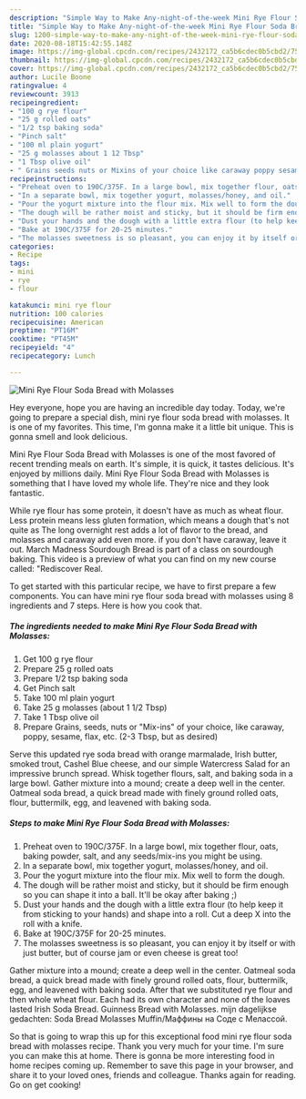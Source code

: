 ```yaml
---
description: "Simple Way to Make Any-night-of-the-week Mini Rye Flour Soda Bread with Molasses"
title: "Simple Way to Make Any-night-of-the-week Mini Rye Flour Soda Bread with Molasses"
slug: 1200-simple-way-to-make-any-night-of-the-week-mini-rye-flour-soda-bread-with-molasses
date: 2020-08-18T15:42:55.148Z
image: https://img-global.cpcdn.com/recipes/2432172_ca5b6cdec0b5cbd2/751x532cq70/mini-rye-flour-soda-bread-with-molasses-recipe-main-photo.jpg
thumbnail: https://img-global.cpcdn.com/recipes/2432172_ca5b6cdec0b5cbd2/751x532cq70/mini-rye-flour-soda-bread-with-molasses-recipe-main-photo.jpg
cover: https://img-global.cpcdn.com/recipes/2432172_ca5b6cdec0b5cbd2/751x532cq70/mini-rye-flour-soda-bread-with-molasses-recipe-main-photo.jpg
author: Lucile Boone
ratingvalue: 4
reviewcount: 3913
recipeingredient:
- "100 g rye flour"
- "25 g rolled oats"
- "1/2 tsp baking soda"
- "Pinch salt"
- "100 ml plain yogurt"
- "25 g molasses about 1 12 Tbsp"
- "1 Tbsp olive oil"
- " Grains seeds nuts or Mixins of your choice like caraway poppy sesame flax etc 23 Tbsp but as desired"
recipeinstructions:
- "Preheat oven to 190C/375F. In a large bowl, mix together flour, oats, baking powder, salt, and any seeds/mix-ins you might be using."
- "In a separate bowl, mix together yogurt, molasses/honey, and oil."
- "Pour the yogurt mixture into the flour mix. Mix well to form the dough."
- "The dough will be rather moist and sticky, but it should be firm enough so you can shape it into a ball. It&#39;ll be okay after baking ;)"
- "Dust your hands and the dough with a little extra flour (to help keep it from sticking to your hands) and shape into a roll. Cut a deep X into the roll with a knife."
- "Bake at 190C/375F for 20-25 minutes."
- "The molasses sweetness is so pleasant, you can enjoy it by itself or with just butter, but of course jam or even cheese is great too!"
categories:
- Recipe
tags:
- mini
- rye
- flour

katakunci: mini rye flour 
nutrition: 100 calories
recipecuisine: American
preptime: "PT16M"
cooktime: "PT45M"
recipeyield: "4"
recipecategory: Lunch

---
```



![Mini Rye Flour Soda Bread with Molasses](https://img-global.cpcdn.com/recipes/2432172_ca5b6cdec0b5cbd2/751x532cq70/mini-rye-flour-soda-bread-with-molasses-recipe-main-photo.jpg)

Hey everyone, hope you are having an incredible day today. Today, we're going to prepare a special dish, mini rye flour soda bread with molasses. It is one of my favorites. This time, I'm gonna make it a little bit unique. This is gonna smell and look delicious.

Mini Rye Flour Soda Bread with Molasses is one of the most favored of recent trending meals on earth. It's simple, it is quick, it tastes delicious. It's enjoyed by millions daily. Mini Rye Flour Soda Bread with Molasses is something that I have loved my whole life. They're nice and they look fantastic.

While rye flour has some protein, it doesn&#39;t have as much as wheat flour. Less protein means less gluten formation, which means a dough that&#39;s not quite as The long overnight rest adds a lot of flavor to the bread, and molasses and caraway add even more. if you don&#39;t have caraway, leave it out. March Madness Sourdough Bread is part of a class on sourdough baking. This video is a preview of what you can find on my new course called: &#34;Rediscover Real.


To get started with this particular recipe, we have to first prepare a few components. You can have mini rye flour soda bread with molasses using 8 ingredients and 7 steps. Here is how you cook that.

<!--inarticleads1-->

##### The ingredients needed to make Mini Rye Flour Soda Bread with Molasses:

1. Get 100 g rye flour
1. Prepare 25 g rolled oats
1. Prepare 1/2 tsp baking soda
1. Get Pinch salt
1. Take 100 ml plain yogurt
1. Take 25 g molasses (about 1 1/2 Tbsp)
1. Take 1 Tbsp olive oil
1. Prepare  Grains, seeds, nuts or &#34;Mix-ins&#34; of your choice, like caraway, poppy, sesame, flax, etc. (2-3 Tbsp, but as desired)


Serve this updated rye soda bread with orange marmalade, Irish butter, smoked trout, Cashel Blue cheese, and our simple Watercress Salad for an impressive brunch spread. Whisk together flours, salt, and baking soda in a large bowl. Gather mixture into a mound; create a deep well in the center. Oatmeal soda bread, a quick bread made with finely ground rolled oats, flour, buttermilk, egg, and leavened with baking soda. 

<!--inarticleads2-->

##### Steps to make Mini Rye Flour Soda Bread with Molasses:

1. Preheat oven to 190C/375F. In a large bowl, mix together flour, oats, baking powder, salt, and any seeds/mix-ins you might be using.
1. In a separate bowl, mix together yogurt, molasses/honey, and oil.
1. Pour the yogurt mixture into the flour mix. Mix well to form the dough.
1. The dough will be rather moist and sticky, but it should be firm enough so you can shape it into a ball. It&#39;ll be okay after baking ;)
1. Dust your hands and the dough with a little extra flour (to help keep it from sticking to your hands) and shape into a roll. Cut a deep X into the roll with a knife.
1. Bake at 190C/375F for 20-25 minutes.
1. The molasses sweetness is so pleasant, you can enjoy it by itself or with just butter, but of course jam or even cheese is great too!


Gather mixture into a mound; create a deep well in the center. Oatmeal soda bread, a quick bread made with finely ground rolled oats, flour, buttermilk, egg, and leavened with baking soda. After that we substituted rye flour and then whole wheat flour. Each had its own character and none of the loaves lasted Irish Soda Bread. Guinness Bread with Molasses. mijn dagelijkse gedachten: Soda Bread Molasses Muffin/Маффины на Соде с Мелассой. 

So that is going to wrap this up for this exceptional food mini rye flour soda bread with molasses recipe. Thank you very much for your time. I'm sure you can make this at home. There is gonna be more interesting food in home recipes coming up. Remember to save this page in your browser, and share it to your loved ones, friends and colleague. Thanks again for reading. Go on get cooking!
